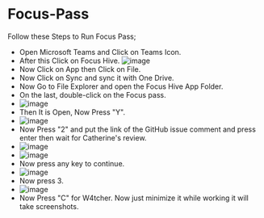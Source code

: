 # Focus-Pass

Follow these Steps to Run Focus Pass;

- Open Microsoft Teams and Click on Teams Icon.
- After this Click on Focus Hive.
![image](https://github.com/duafatimaa/Focus-Pass/assets/126259467/43ddc45e-6dc7-40b1-a9de-a2395f355226)
- Now Click on App then Click on File.
- Now Click on Sync and sync it with One Drive.
- Now Go to File Explorer and open the Focus Hive App Folder.
- On the last, double-click on the Focus pass.
- ![image](https://github.com/duafatimaa/Focus-Pass/assets/126259467/ce92a435-1bac-401c-a618-7c1a1497a56f)
- Then It is Open, Now Press "Y".
- ![image](https://github.com/duafatimaa/Focus-Pass/assets/126259467/6be6d75c-7afa-4a76-b104-447f927ab3e6)
- Now Press "2" and put the link of the GitHub issue comment and press enter then wait for Catherine's review. 
- ![image](https://github.com/duafatimaa/Focus-Pass/assets/126259467/feb08ec1-5707-4933-b033-89418e7e0796)
- ![image](https://github.com/duafatimaa/Focus-Pass/assets/126259467/b86f5db0-1217-4ae7-abef-fcf13df3ade6)
- Now press any key to continue. 
- ![image](https://github.com/duafatimaa/Focus-Pass/assets/126259467/0633a49e-5c9d-4dd6-96ef-804551bc8fc1)
- Now press 3.
- ![image](https://github.com/duafatimaa/Focus-Pass/assets/126259467/0090f880-8d3f-4738-83be-a90509875608)
- Now Press "C" for W4tcher. Now just minimize it while working it will take screenshots.
